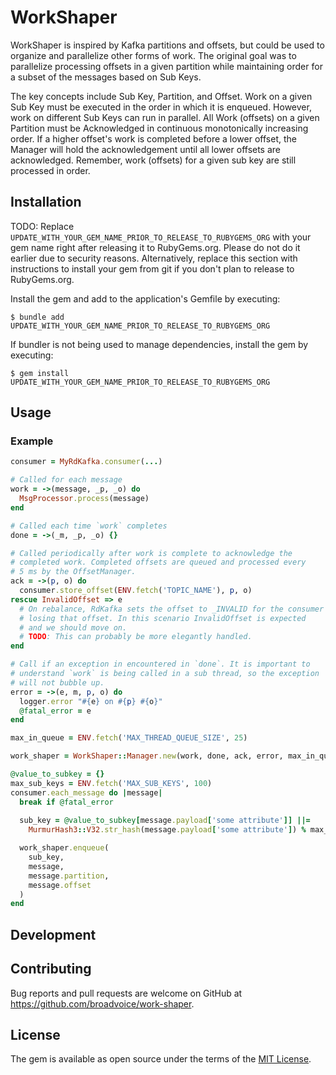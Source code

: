 # WorkShaper

WorkShaper is inspired by Kafka partitions and offsets, but could be used to organize and
parallelize other forms of work. The original goal was to parallelize processing offsets in
a given partition while maintaining order for a subset of the messages based on Sub Keys.

The key concepts include Sub Key, Partition, and Offset. Work on a given Sub Key must be
executed in the order in which it is enqueued. However, work on different Sub Keys can run
in parallel. All Work (offsets) on a given Partition must be Acknowledged in continuous
monotonically increasing order. If a higher offset's work is completed before a lower offset,
the Manager will hold the acknowledgement until all lower offsets are acknowledged. Remember,
work (offsets) for a given sub key are still processed in order.

## Installation

TODO: Replace `UPDATE_WITH_YOUR_GEM_NAME_PRIOR_TO_RELEASE_TO_RUBYGEMS_ORG` with your gem name right after releasing it to RubyGems.org. Please do not do it earlier due to security reasons. Alternatively, replace this section with instructions to install your gem from git if you don't plan to release to RubyGems.org.

Install the gem and add to the application's Gemfile by executing:

    $ bundle add UPDATE_WITH_YOUR_GEM_NAME_PRIOR_TO_RELEASE_TO_RUBYGEMS_ORG

If bundler is not being used to manage dependencies, install the gem by executing:

    $ gem install UPDATE_WITH_YOUR_GEM_NAME_PRIOR_TO_RELEASE_TO_RUBYGEMS_ORG

## Usage

### Example

```ruby
consumer = MyRdKafka.consumer(...)

# Called for each message
work = ->(message, _p, _o) do
  MsgProcessor.process(message)
end

# Called each time `work` completes
done = ->(_m, _p, _o) {}

# Called periodically after work is complete to acknowledge the
# completed work. Completed offsets are queued and processed every
# 5 ms by the OffsetManager.
ack = ->(p, o) do
  consumer.store_offset(ENV.fetch('TOPIC_NAME'), p, o)
rescue InvalidOffset => e
  # On rebalance, RdKafka sets the offset to _INVALID for the consumer
  # losing that offset. In this scenario InvalidOffset is expected
  # and we should move on.
  # TODO: This can probably be more elegantly handled.
end

# Call if an exception in encountered in `done`. It is important to
# understand `work` is being called in a sub thread, so the exception
# will not bubble up.
error = ->(e, m, p, o) do
  logger.error "#{e} on #{p} #{o}"
  @fatal_error = e
end

max_in_queue = ENV.fetch('MAX_THREAD_QUEUE_SIZE', 25)

work_shaper = WorkShaper::Manager.new(work, done, ack, error, max_in_queue)

@value_to_subkey = {}
max_sub_keys = ENV.fetch('MAX_SUB_KEYS', 100)
consumer.each_message do |message|
  break if @fatal_error
  
  sub_key = @value_to_subkey[message.payload['some attribute']] ||=
    MurmurHash3::V32.str_hash(message.payload['some attribute']) % max_sub_keys

  work_shaper.enqueue(
    sub_key,
    message,
    message.partition,
    message.offset
  )
end
```


## Development


## Contributing

Bug reports and pull requests are welcome on GitHub at https://github.com/broadvoice/work-shaper.

## License

The gem is available as open source under the terms of the [MIT License](https://opensource.org/licenses/MIT).
